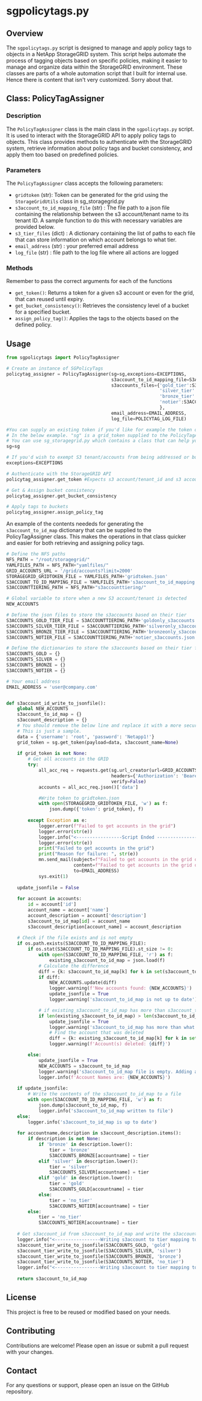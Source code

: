 # sgpolicytags.py

## Overview

The `sgpolicytags.py` script is designed to manage and apply policy tags to objects in a NetApp StorageGRID system. This script helps automate the process of tagging objects based on specific policies, making it easier to manage and organize data within the StorageGRID environment.
These classes are parts of a whole automation script that I built for internal use. Hence there is content that isn't very customized. Sorry about that.

## Class: PolicyTagAssigner

### Description

The `PolicyTagAssigner` class is the main class in the `sgpolicytags.py` script. It is used to interact with the StorageGRID API to apply policy tags to objects. This class provides methods to authenticate with the StorageGRID system, retrieve information about policy tags and bucket consistency, and apply them too based on predefined policies.

### Parameters

The `PolicyTagAssigner` class accepts the following parameters:

- `gridtoken` (str): Token can be generated for the grid using the `StorageGridUtils` class in sg_storagegrid.py 
- `s3account_to_id_mapping_file` (str) : The file path to a json file containing the relationship between the s3 account/tenant name to its tenant ID. A sample function to do this with necessary variables are provided below.
- `s3_tier_files` (dict) : A dictionary containing the list of paths to each file that can store information on which account belongs to what tier.
- `email_address` (str) : your preferred email address
- `log_file` (str) : file path to the log file where all actions are logged

### Methods
Remember to pass the correct arguments for each of the functions

- `get_token()`: Returns a token for a given s3 account or even for the grid, that can reused until expiry.
- `get_bucket_consistency()`: Retrieves the consistency level of a bucket for a specified bucket.
- `assign_policy_tag()`: Applies the tags to the objects based on the defined policy.

## Usage

```python
from sgpolicytags import PolicyTagAssigner

# Create an instance of SGPolicyTags
policytag_assigner = PolicyTagAssigner(sg=sg,exceptions=EXCEPTIONS,
                                       s3account_to_id_mapping_file=S3ACCOUNT_TO_ID_MAPPING_FILE,
                                       s3accounts_files={'gold_tier':S3ACCOUNTS_GOLD_TIER_FILE,
                                                         'silver_tier':S3ACCOUNTS_SILVER_TIER_FILE,
                                                         'bronze_tier':S3ACCOUNTS_BRONZE_TIER_FILE,
                                                         'notier':S3ACCOUNTS_NOTIER_FILE
                                                         },
                                       email_address=EMAIL_ADDRESS, 
                                       log_file=POLICYTAG_LOG_FILE)

#You can supply an existing token if you'd like for example the token of the grid when you need to loop through all accounts in the grid for information.
# In the below example. "sg" is a grid_token supplied to the PolicyTagAssigner.
# You can use sg_storagegrid.py which contains a class that can help you
sg=sg

# If you'd wish to exempt S3 tenant/accounts from being addressed or buckets if you will. The exceptions is useful for that. You can provide the contents in a json/dictionary format.
exceptions=EXCEPTIONS

# Authenticate with the StorageGRID API
policytag_assigner.get_token #Expects s3 account/tenant_id and s3 account/tenant name

# Get & Assign bucket consistency
policytag_assigner.get_bucket_consistency

# Apply tags to buckets
policytag_assigner.assign_policy_tag
```

An example of the contents neededs for generating the `s3account_to_id_map` dictionary that can be supplied to the PolicyTagAssigner class. This makes the operations in that class quicker and easier for both retrieving and assigning policy tags. 

```python
# Define the NFS paths
NFS_PATH = "/root/storagegrid/"
YAMLFILES_PATH = NFS_PATH+"yamlfiles/"
GRID_ACCOUNTS_URL = '/grid/accounts?limit=2000'
STORAGEGRID_GRIDTOKEN_FILE = YAMLFILES_PATH+'gridtoken.json'
S3ACCOUNT_TO_ID_MAPPING_FILE = YAMLFILES_PATH+'s3account_to_id_mapping.json'
S3ACCOUNTTIERING_PATH = NFS_PATH+"s3accounttiering/"

# Global variable to store when a new S3 account/tenant is detected
NEW_ACCOUNTS

# Define the json files to store the s3accounts based on their tier
S3ACCOUNTS_GOLD_TIER_FILE = S3ACCOUNTTIERING_PATH+'goldonly_s3accounts.json'
S3ACCOUNTS_SILVER_TIER_FILE = S3ACCOUNTTIERING_PATH+'silveronly_s3accounts.json'
S3ACCOUNTS_BRONZE_TIER_FILE = S3ACCOUNTTIERING_PATH+'bronzeonly_s3accounts.json'
S3ACCOUNTS_NOTIER_FILE = S3ACCOUNTTIERING_PATH+'notier_s3accounts.json'

# Define the dictionaries to store the s3accounts based on their tier for runtime operations
S3ACCOUNTS_GOLD = {}
S3ACCOUNTS_SILVER = {}
S3ACCOUNTS_BRONZE = {}
S3ACCOUNTS_NOTIER = {}

# Your email address
EMAIL_ADDRESS = 'user@company.com'


def s3account_id_write_to_jsonfile():
    global NEW_ACCOUNTS
    s3account_to_id_map = {}
    s3account_description = {}
    # You should remove the below line and replace it with a more secure way of supplying credentials
    # This is just a sample.
    data = {'username': 'root', 'password': 'Netapp1!'}
    grid_token = sg.get_token(payload=data, s3account_name=None)
    
    if grid_token is not None:
        # Get all accounts in the GRID
        try:
            all_acc_req = requests.get(sg.url_creator(url=GRID_ACCOUNTS_URL), 
                                       headers={'Authorization': 'Bearer ' + grid_token}, 
                                       verify=False)
            accounts = all_acc_req.json()['data']

            #Write token to gridtoken.json
            with open(STORAGEGRID_GRIDTOKEN_FILE, 'w') as f:
                json.dump({'token': grid_token}, f)
        
        except Exception as e:
            logger.error(f"Failed to get accounts in the grid")
            logger.error(str(e))
            logger.info("<-----------------Script Ended ----------------->")
            logger.error(str(e))
            print("Failed to get accounts in the grid")
            print("Reason for failure: ", str(e))
            mn.send_mail(subject=f"Failed to get accounts in the grid on StorageGrid {HOSTNAME}", 
                         content=f"Failed to get accounts in the grid on StorageGrid {HOSTNAME}\n\nAction: HIGH CRITICAL issue. Check the logs for more details. Script failed",
                         to=EMAIL_ADDRESS)
            sys.exit(1)
    
    update_jsonfile = False
    
    for account in accounts:
        id = account['id']
        account_name = account['name']
        account_description = account['description']
        s3account_to_id_map[id] = account_name
        s3account_description[account_name] = account_description
    
    # Check if the file exists and is not empty
    if os.path.exists(S3ACCOUNT_TO_ID_MAPPING_FILE):
        if os.stat(S3ACCOUNT_TO_ID_MAPPING_FILE).st_size != 0:
            with open(S3ACCOUNT_TO_ID_MAPPING_FILE, 'r') as f:
                existing_s3account_to_id_map = json.load(f)
            # Calculate the difference
            diff = {k: s3account_to_id_map[k] for k in set(s3account_to_id_map) - set(existing_s3account_to_id_map)}
            if diff:
                NEW_ACCOUNTS.update(diff)
                logger.warning(f'New accounts found: {NEW_ACCOUNTS}')
                update_jsonfile = True
                logger.warning('s3account_to_id_map is not up to date')

            # if existing_s3account_to_id_map has more than s3account_to_id_map then update the json file
            if len(existing_s3account_to_id_map) > len(s3account_to_id_map):
                update_jsonfile = True
                logger.warning('s3account_to_id_map has more than what exists. One or more s3accounts might have been deleted')
                # Find the account that was deleted
                diff = {k: existing_s3account_to_id_map[k] for k in set(existing_s3account_to_id_map) - set(s3account_to_id_map)}
                logger.warning(f'Account(s) deleted: {diff}')

        else:
            update_jsonfile = True
            NEW_ACCOUNTS = s3account_to_id_map
            logger.warning('s3account_to_id_map file is empty. Adding all accounts to the file')
            logger.info(f'Account Names are: {NEW_ACCOUNTS}')
    
    if update_jsonfile:
        # Write the contents of the s3account_to_id_map to a file
        with open(S3ACCOUNT_TO_ID_MAPPING_FILE, 'w') as f:
            json.dump(s3account_to_id_map, f)
            logger.info('s3account_to_id_map written to file')
    else:
        logger.info('s3account_to_id_map is up to date')
    
    for accountname,description in s3account_description.items():
        if description is not None:
            if 'bronze' in description.lower():
                tier = 'bronze'
                S3ACCOUNTS_BRONZE[accountname] = tier
            elif 'silver' in description.lower():
                tier = 'silver'
                S3ACCOUNTS_SILVER[accountname] = tier
            elif 'gold' in description.lower():
                tier = 'gold'
                S3ACCOUNTS_GOLD[accountname] = tier
            else:
                tier = 'no_tier'
                S3ACCOUNTS_NOTIER[accountname] = tier
        else:
            tier = 'no_tier'
            S3ACCOUNTS_NOTIER[accountname] = tier
    
    # Get s3account_id from s3account_to_id_map and write the s3account to tier mapping to respective json files
    logger.info("<-----------------Writing s3account to tier mapping to json files initiated----------------->")
    s3account_tier_write_to_jsonfile(S3ACCOUNTS_GOLD, 'gold')
    s3account_tier_write_to_jsonfile(S3ACCOUNTS_SILVER, 'silver')
    s3account_tier_write_to_jsonfile(S3ACCOUNTS_BRONZE, 'bronze')
    s3account_tier_write_to_jsonfile(S3ACCOUNTS_NOTIER, 'no_tier')
    logger.info("<-----------------Writing s3account to tier mapping to json files completed----------------->")
    
    return s3account_to_id_map
```



## License

This project is free to be reused or modified based on your needs.

## Contributing

Contributions are welcome! Please open an issue or submit a pull request with your changes.

## Contact

For any questions or support, please open an issue on the GitHub repository.
